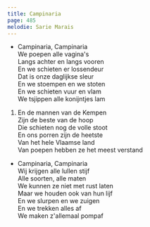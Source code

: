 ```yaml
---
title: Campinaria
page: 485
melodie: Sarie Marais
---  
```


- Campinaria, Campinaria  
We poepen alle vagina's  
Langs achter en langs vooren   
En we schieten er lossendeur  
Dat is onze daglijkse sleur  
En we stoempen en we stoten  
En we schieten vuur en vlam  
We tsjippen alle konijntjes lam  


1. En de mannen van de Kempen  
Zijn de beste van de hoop  
Die schieten nog de volle stoot  
En ons porren zijn de heetste  
Van het hele Vlaamse land  
Van poepen hebben ze het meest verstand  


- Campinaria, Campinaria  
Wij krijgen alle lullen stijf  
Alle soorten, alle maten  
We kunnen ze niet met rust laten  
Maar we houden ook van hun lijf  
En we slurpen en we zuigen  
En we trekken alles af  
We maken z'allemaal pompaf  